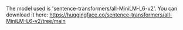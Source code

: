 The model used is 'sentence-transformers/all-MiniLM-L6-v2'.
You can download it here: https://huggingface.co/sentence-transformers/all-MiniLM-L6-v2/tree/main
